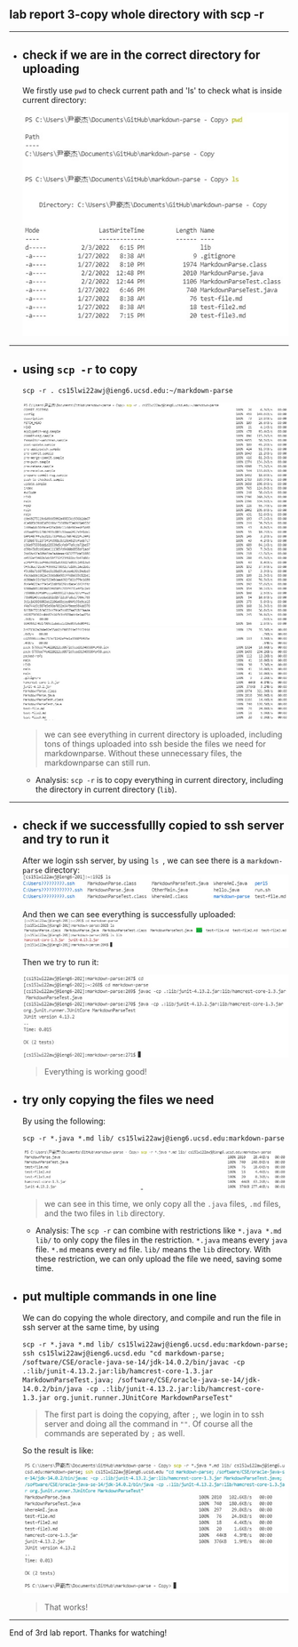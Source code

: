 ## lab report 3-copy whole directory with scp -r

---

* ## check if we are in the correct directory for uploading

    We firstly use `pwd` to check current path and 'ls' to check what is inside current directory:  

    ![Image](report3-1.jpg)
    

---

* ## using `scp -r` to copy
    ```
    scp -r . cs15lwi22awj@ieng6.ucsd.edu:~/markdown-parse
    ```
    ![Image](report3-2a.jpg)
    ![Image](report3-2b.jpg)

    >we can see everything in current directory is uploaded, including tons of things uploaded into ssh beside the files we need for markdownparse. Without these unnecessary files, the markdownparse can still run.

     - Analysis: `scp -r` is to copy everything in current directory, including the directory in current directory (`lib`).
    
---

* ## check if we successfullly copied to ssh server and try to run it
    After we login ssh server, by using `ls `, we can see there is a `markdown-parse` directory:
    ![Image](report3-4.jpg)

    And then we can see everything is successfully uploaded:
    ![Image](report3-5.jpg)

    Then we try to run it:

    ![Image](report3-7.jpg)

    >Everything is working good!

* ## try only copying the files we need 

    By using the following:
    
    ```
    scp -r *.java *.md lib/ cs15lwi22awj@ieng6.ucsd.edu:markdown-parse
    ```

    ![Image](report3-3.jpg)

    > we can see in this time, we only copy all the `.java` files, `.md` files, and the two files in `lib` directory.

    - Analysis: The `scp -r` can combine with restrictions like `*.java *.md lib/` to only copy the files in the restriction. `*.java` means every `java` file. `*.md` means every `md` file. `lib/` means the `lib` directory. With these restriction, we can only upload the file we need, saving some time.

* ## put multiple commands in one line
    We can do copying the whole directory, and compile and run the file in ssh server at the same time, by using 

    ```
    scp -r *.java *.md lib/ cs15lwi22awj@ieng6.ucsd.edu:markdown-parse; ssh cs15lwi22awj@ieng6.ucsd.edu "cd markdown-parse; /software/CSE/oracle-java-se-14/jdk-14.0.2/bin/javac -cp .:lib/junit-4.13.2.jar:lib/hamcrest-core-1.3.jar MarkdownParseTest.java; /software/CSE/oracle-java-se-14/jdk-14.0.2/bin/java -cp .:lib/junit-4.13.2.jar:lib/hamcrest-core-1.3.jar org.junit.runner.JUnitCore MarkdownParseTest"
    ```

    > The first part is doing the copying, after `;`, we login in to ssh server and doing all the command in `""`. Of course all the commands are seperated by `;` as well. 

    So the result is like:
    
    ![Image](report3-8.jpg)
    >That works!
---
End of 3rd lab report. Thanks for watching!





